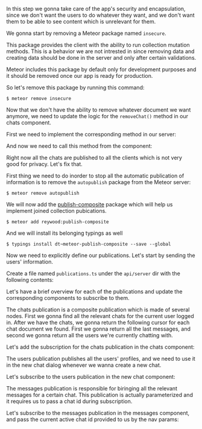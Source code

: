 In this step we gonna take care of the app's security and encapsulation, since we don't want the users to do whatever they want, and we don't want them to be able to see content which is unrelevant for them.

We gonna start by removing a Meteor package named `insecure`.

This package provides the client with the ability to run collection mutation methods. This is a behavior we are not intrested in since removing data and creating data should be done in the server and only after certain validations.

Meteor includes this package by default only for development purposes and it should be removed once our app is ready for production.

So let's remove this package by running this command:

    $ meteor remove insecure

Now that we don't have the ability to remove whatever document we want anymore, we need to update the logic for the `removeChat()` method in our chats component.

First we need to implement the corresponding method in our server:

<diffbox tutorial="whatsapp2-ionic-tutorial" step="7.2"></diffbox>

And now we need to call this method from the component:

<diffbox tutorial="whatsapp2-ionic-tutorial" step="7.3"></diffbox>

Right now all the chats are published to all the clients which is not very good for privacy. Let's fix that.

First thing we need to do inorder to stop all the automatic publication of information is to remove the `autopublish` package from the Meteor server:

    $ meteor remove autopublish

We will now add the [publish-composite](https://atmospherejs.com/reywood/publish-composite) package which will help us implement joined collection pubications.

    $ meteor add reywood:publish-composite

And we will install its belonging typings as well

    $ typings install dt~meteor-publish-composite --save --global

Now we need to explicitly define our publications. Let's start by sending the users' information.

Create a file named `publications.ts` under the `api/server` dir with the following contents:

<diffbox tutorial="whatsapp2-ionic-tutorial" step="7.7"></diffbox>

Let's have a brief overview for each of the publications and update the corresponding components to subscribe to them.

The chats publication is a composite publication which is made of several nodes. First we gonna find all the relevant chats for the current user logged in. After we have the chats, we gonna return the following cursor for each chat document we found. First we gonna return all the last messages, and second we gonna return all the users we're currently chatting with.

Let's add the subscription for the chats publication in the chats component:

<diffbox tutorial="whatsapp2-ionic-tutorial" step="7.8"></diffbox>

The users publication publishes all the users' profiles, and we need to use it in the new chat dialog whenever we wanna create a new chat.

Let's subscribe to the users publication in the new chat component:

<diffbox tutorial="whatsapp2-ionic-tutorial" step="7.9"></diffbox>

The messages publication is responsible for biringing all the relevant messages for a certain chat. This publication is actually parameterized and it requires us to pass a chat id during subscription.

Let's subscribe to the messages publication in the messages component, and pass the current active chat id provided to us by the nav params:

<diffbox tutorial="whatsapp2-ionic-tutorial" step="7.10"></diffbox>